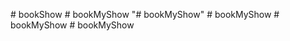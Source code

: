 #   b o o k S h o w 
 
 
#   b o o k M y S h o w  
 "# bookMyShow" 
#   b o o k M y S h o w  
 #   b o o k M y S h o w  
 #   b o o k M y S h o w  
 